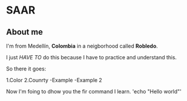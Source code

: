 # SAAR

## About me

I'm from Medellín, **Colombia** in a neigborhood called **Robledo**.

I just *HAVE TO* do this because I have to practice and understand this.

So there it goes:

1.Color
2.Counrty
-Example
-Example 2

Now I'm foing to dhow you the fir command I learn.
'echo "Hello world"'


